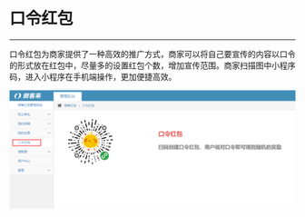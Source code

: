# 口令红包

---

口令红包为商家提供了一种高效的推广方式，商家可以将自己要宣传的内容以口令的形式放在红包中，尽量多的设置红包个数，增加宣传范围。商家扫描图中小程序码，进入小程序在手机端操作，更加便捷高效。

![](/assets/import.png464666)

